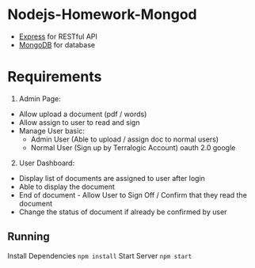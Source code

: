 # Nodejs-Homework-Mongod

- [Express](http://expressjs.com/) for RESTful API
- [MongoDB](https://www.mongodb.com/) for database

# Requirements
1. Admin Page:
- Allow upload a document (pdf / words)
- Allow assign to user to read and sign
- Manage User basic:
    + Admin User (Able to upload / assign doc to normal users)
    + Normal User (Sign up by Terralogic Account) oauth 2.0 google
2. User Dashboard:
- Display list of documents are assigned to user after login
- Able to display the document
- End of document - Allow User to Sign Off / Confirm that they read the document
- Change the status of document if already be confirmed by user

## Running
Install Dependencies
```npm install```
Start Server
```npm start```